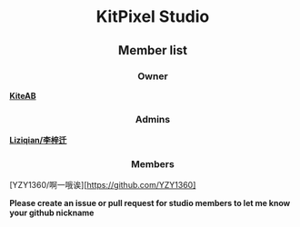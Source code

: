 # <center>KitPixel Studio</center>

## <center>Member list</center>

### <center>Owner</center>

[**KiteAB**](https://github.com/KiteAB)

### <center>Admins</center>

[**Liziqian/李梓迁**](https://github.com/liziqian1)

### <center>Members</center>

[YZY1360/啊一哦诶][https://github.com/YZY1360]

**Please create an issue or pull request for studio members to let me know your github nickname**

